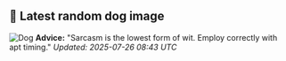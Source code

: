 ## 🐶 Latest random dog image
![Dog](https://images.dog.ceo/breeds/terrier-australian/n02096294_7161.jpg)
**Advice:** "Sarcasm is the lowest form of wit. Employ correctly with apt timing."
*Updated: 2025-07-26 08:43 UTC*
